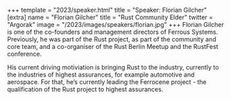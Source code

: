 +++
template = "2023/speaker.html"
title = "Speaker: Florian Gilcher"
[extra]
  name = "Florian Gilcher"
  title = "Rust Community Elder"
  twitter = "Argorak"
  image = "/2023/images/speakers/florian.jpg"
+++
Florian Gilcher is one of the co-founders and management directors of Ferrous Systems. Previously, he was part of the Rust project, as part of the community and core team, and a co-organiser of the Rust Berlin Meetup and the RustFest conference.

His current driving motiviation is bringing Rust to the industry, currently to the industries of highest assurances, for example automotive and aerospace. For that, he’s currently leading the Ferrocene project - the qualification of the Rust project to highest assurances.